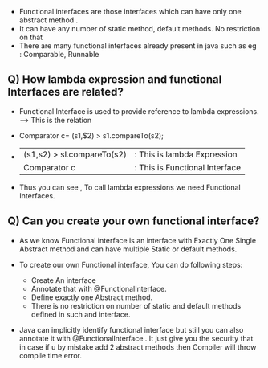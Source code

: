 - Functional interfaces are those interfaces which can have only one abstract method .
- It can have any number of static method, default methods. No restriction on that
- There are many functional interfaces already present in java such as eg : Comparable, Runnable
   

## Q) How lambda expression and functional Interfaces are related?
 
- Functional Interface is used to provide reference to lambda expressions. --> This is the relation
- Comparator<String> c= (s1,$2) > s1.compareTo(s2);
- |   |   |
    |---|---|
    |(s1,s2) > sl.compareTo(s2)|: This is lambda Expression|
    |Comparator<String> c|: This is Functional Interface|
    
- Thus you can see , To call lambda expressions we need Functional Interfaces.
   

## Q) Can you create your own functional interface?
 
- As we know Functional interface is an interface with Exactly One Single Abstract method and can have multiple Static or default methods.
- To create our own Functional interface, You can do following steps:
    
    - Create An interface
    - Annotate that with @FunctionalInterface.
    - Define exactly one Abstract method.
    - There is no restriction on number of static and default methods defined in such and interface.
- Java can implicitly identify functional interface but still you can also annotate it with @FunctionalInterface . It just give you the security that in case if u by mistake add 2 abstract methods then Compiler will throw compile time error.
